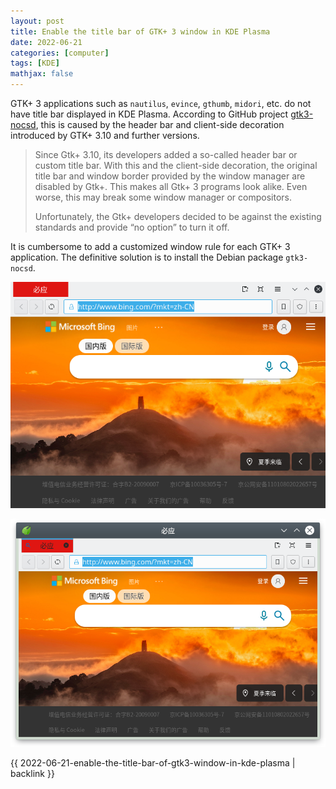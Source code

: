 ```yaml
---
layout: post
title: Enable the title bar of GTK+ 3 window in KDE Plasma
date: 2022-06-21
categories: [computer]
tags: [KDE]
mathjax: false
---
```


GTK+ 3 applications such as `nautilus`, `evince`, `gthumb`, `midori`, etc. do not have title bar displayed in KDE Plasma. According to GitHub project [gtk3-nocsd](https://github.com/PCMan/gtk3-nocsd), this is caused by the header bar and client-side decoration introduced by GTK+ 3.10 and further versions.

> Since Gtk+ 3.10, its developers added a so-called header bar or custom title bar. With this and the client-side decoration, the original title bar and window border provided by the window manager are disabled by Gtk+. This makes all Gtk+ 3 programs look alike. Even worse, this may break some window manager or compositors.
> 
> Unfortunately, the Gtk+ developers decided to be against the existing standards and provide &ldquo;no option&rdquo; to turn it off.

It is cumbersome to add a customized window rule for each GTK+ 3 application. The definitive solution is to install the Debian package `gtk3-nocsd`.

![img](/figures/2022-06-21_10-05-33-midori-without-title-bar.png "Midori without title bar")

![img](/figures/2022-06-21_10-07-03-midori-with-title-bar.png "Midori with title bar after installation of gtk3-nocsd")

{{ 2022-06-21-enable-the-title-bar-of-gtk3-window-in-kde-plasma | backlink }}
